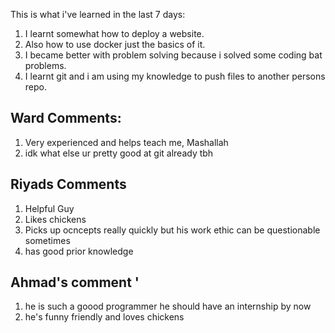 This is what i've learned in the last 7 days:
1. I learnt somewhat how to deploy a website.
2. Also how to use docker just the basics of it.
3. I became better with problem solving because i solved some coding bat problems.
4. I learnt git and i am using my knowledge to push files to another persons repo.

## Ward Comments:
1. Very experienced and helps teach me, Mashallah
2. idk what else ur pretty good at git already tbh

## Riyads Comments
1. Helpful Guy 
2. Likes chickens
3. Picks up ocncepts really quickly but his work ethic can be questionable sometimes
4. has good prior knowledge 

## Ahmad's comment '
1. he is such a goood programmer he should have an internship by now
2. he's funny friendly and loves chickens
